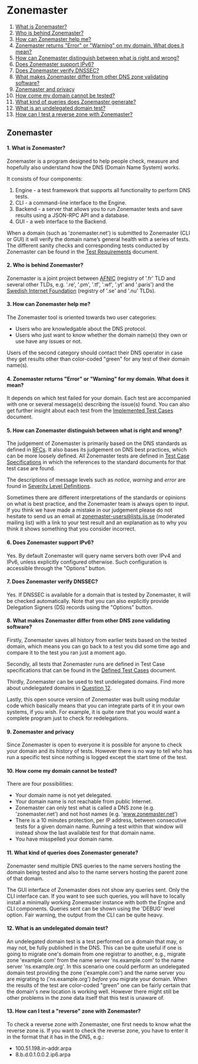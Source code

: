 Zonemaster
==========

1. [What is Zonemaster?](#q1)
2. [Who is behind Zonemaster?](#q2)
3. [How can Zonemaster help me?](#q3)
4. [Zonemaster returns "Error" or "Warning" on my domain. What does it mean?](#q4)
5. [How can Zonemaster distinguish between what is right and wrong?](#q5)
6. [Does Zonemaster support IPv6?](#q6)
7. [Does Zonemaster verify DNSSEC?](#q7)
8. [What makes Zonemaster differ from other DNS zone validating software?](#q8)
9. [Zonemaster and privacy](#q9)
10. [How come my domain cannot be tested?](#q10)
11. [What kind of queries does Zonemaster generate?](#q11)
12. [What is an undelegated domain test?](#q12)
13. [How can I test a reverse zone with Zonemaster?](#q13)

Zonemaster
----------

<a name="q1"></a>
#### 1. What is Zonemaster?
Zonemaster is a program designed to help people check, measure and
hopefully also understand how the DNS (Domain Name System) works.

It consists of four components:

  1. Engine - a test framework that supports all functionality to perform DNS tests.
  2. CLI - a command-line interface to the Engine.
  3. Backend - a server that allows you to run Zonemaster tests and save results using
     a JSON-RPC API and a database.
  4. GUI - a web interface to the Backend.

When a domain (such as 'zonemaster.net') is submitted to Zonemaster (CLI or
GUI) it will verify the domain name’s general health with a series of tests.
The different sanity checks and corresponding tests conducted by Zonemaster can be
found in the [Test Requirements] document.

<a name="q2"></a>
#### 2. Who is behind Zonemaster?
Zonemaster is a joint project between [AFNIC] (registry of '.fr' TLD and several other
TLDs, e.g. '.re', '.pm', '.tf', '.wf', '.yt' and '.paris') and the [Swedish Internet Foundation]
(registry of '.se' and '.nu' TLDs).

<a name="q3"></a>
#### 3. How can Zonemaster help me?
The Zonemaster tool is oriented towards two user categories:

  - Users who are knowledgable about the DNS protocol.
  - Users who just want to know whether the domain name(s) they own or use
    have any issues or not.

Users of the second category should contact their DNS operator
in case they get results other than color-coded "green" for any
test of their domain name(s).

<a name="q4"></a>
#### 4. Zonemaster returns "Error" or "Warning" for my domain. What does it mean?
It depends on which test failed for your domain. Each test are accompanied with one or several message(s)
describing the issue(s) found.
You can also get further insight about each test from the [Implemented Test Cases] document.

<a name="q5"></a>
#### 5. How can Zonemaster distinguish between what is right and wrong?
The judgement of Zonemaster is primarily based on the DNS standards as defined in [RFCs].
It also bases its judgement on DNS best practices, which can be more loosely defined.
All Zonemaster tests are defined in [Test Case Specifications][Implemented Test Cases]
in which the references to the standard documents for that test case are found.

The descriptions of message levels such as *notice*, *warning* and *error* are found 
in [Severity Level Definitions].

Sometimes there are different interpretations of the standards or opinions on what is best practice,
and the Zonemaster team is always open to input.
If you think we have made a mistake in our judgement please do not hesitate to send us an email
at [zonemaster-users@lists.iis.se] (moderated mailing list) with a link to your test result
and an explanation as to why you think it shows something that you consider incorrect.

<a name="q6"></a>
#### 6. Does Zonemaster support IPv6?
Yes. By default Zonemaster will query name servers both over IPv4 and IPv6, unless explicitly
configured otherwise.
Such configuration is accessible through the "Options" button.

<a name="q7"></a>
#### 7. Does Zonemaster verify DNSSEC?
Yes. If DNSSEC is available for a domain that is tested by Zonemaster, it will be
checked automatically.
Note that you can also explicitly provide Delegation Signers (DS) records using the
"Options" button.

<a name="q8"></a>
#### 8. What makes Zonemaster differ from other DNS zone validating software?
Firstly, Zonemaster saves all history from earlier tests based on the tested
domain, which means you can go back to a test you did some time ago and compare it
to the test you ran just a moment ago.

Secondly, all tests that Zonemaster runs are defined in Test Case specifications that
can be found in the [Defined Test Cases] document.

Thirdly, Zonemaster can be used to test undelegated domains. Find more about undelegated
domains in [Question 12].

Lastly, this open source version of Zonemaster was built using modular code
which basically means that you can integrate parts of it in your own systems, if you wish.
For example, it is quite rare that you would want a complete program just to check for
redelegations.

<a name="q9"></a>
#### 9. Zonemaster and privacy
Since Zonemaster is open to everyone it is possible for anyone to check your
domain and its history of tests.
However there is no way to tell who has run a specific test since nothing is
logged except the start time of the test.

<a name="q10"></a>
#### 10. How come my domain cannot be tested?
There are four possibilities:

- Your domain name is not yet delegated.
- Your domain name is not reachable from public Internet.
- Zonemaster can only test what is called a DNS zone (e.g. 'zonemaster.net') and not host names (e.g. 'www.zonemaster.net')
- There is a 10 minutes protection, per IP address, between consecutive tests for a given domain name.
  Running a test within that window will instead show the last available test for that domain name.
- You have misspelled your domain name.

<a name="q11"></a>
#### 11. What kind of queries does Zonemaster generate?
Zonemaster send multiple DNS queries to the name servers hosting the domain being tested and
also to the name servers hosting the parent zone of that domain.

The GUI interface of Zonemaster does not show any queries sent.
Only the CLI interface can. If you want to see such queries, you will have to locally install
a minimally working Zonemaster instance with both the Engine and CLI components.
Queries sent can be shown using the 'DEBUG' level option.
Fair warning, the output from the CLI can be quite heavy.

<a name="q12"></a>
#### 12. What is an undelegated domain test?
An undelegated domain test is a test performed on a domain that may, or may not,
be fully published in the DNS.
This can be quite useful if one is going to migrate one's domain from one registrar to another,
e.g., migrate zone 'example.com' from the name server 'ns.example.com' to the name server 'ns.example.org'.
In this scenario one could perform an undelegated domain test providing the zone ('example.com')
and the name server you are migrating to ('ns.example.org') *before* you migrate your domain.
When the results of the test are color-coded "green" one can be fairly certain that the
domain's new location is working well.
However there might still be other problems in the zone data itself that this test is unaware of.

<a name="q13"></a>
#### 13. How can I test a "reverse" zone with Zonemaster?
To check a reverse zone with Zonemaster, one first needs to know what the
reverse zone is. If you want to check the reverse zone, you have to enter
it in the format that it has in the DNS, e.g.:

  - 100.51.198.in-addr.arpa
  - 8.b.d.0.1.0.0.2.ip6.arpa

[AFNIC]:                                 https://www.afnic.fr/en/
[Defined Test Cases]:                    https://github.com/zonemaster/zonemaster/tree/master/docs/specifications/tests#list-of-defined-test-cases
[Implemented Test Cases]:                https://github.com/zonemaster/zonemaster/blob/master/docs/specifications/tests/ImplementedTestCases.md
[Question 12]:                           #q12
[RFCs]:                                  https://www.ietf.org/standards/rfcs/
[Severity Level Definitions]:            https://github.com/zonemaster/zonemaster/blob/master/docs/specifications/tests/SeverityLevelDefinitions.md
[Swedish Internet Foundation]:           https://internetstiftelsen.se/en/
[Test Requirements]:                     https://github.com/zonemaster/zonemaster/blob/master/docs/requirements/TestRequirements.md
[zonemaster-users@lists.iis.se]:         mailto:zonemaster-users@lists.iis.se